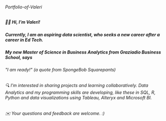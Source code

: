 ###### Portfolio-of-Valeri
##### 👋🏾 Hi, I’m Valeri!
##### Currently, I am an aspiring data scientist, who seeks a new career after a career in Ed Tech.
##### My new Master of Science in Business Analytics from Graziadio Business School, says 
######  "I am ready!" (a quote from SpongeBob Squarepants)
###### 🔍 I’m interested in sharing projects and learning collaboratively. Data Analytics and my programming skills are developing, like these in SQL, R, Python and data visualizations using Tableau, Alteryx and Microsoft BI. 
######  ✉️ Your questions and feedback are welcome. :) 
